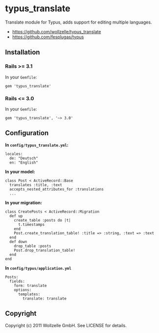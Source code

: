# typus_translate

Translate module for Typus, adds support for editing multiple languages.

* https://github.com/wollzelle/typus_translate
* https://github.com/fesplugas/typus

## Installation

### Rails >= 3.1

In your `Gemfile`:

    gem 'typus_translate'

### Rails <= 3.0

In your `Gemfile`:

    gem 'typus_translate', '~> 3.0'

## Configuration

**In `config/typus_translate.yml`:**

    locales: 
      de: "Deutsch"
      en: "English"

**In your model:**

    class Post < ActiveRecord::Base
      translates :title, :text
      accepts_nested_attributes_for :translations
      ...

**In your migration:**

    class CreatePosts < ActiveRecord::Migration
      def up
        create_table :posts do |t|
          t.timestamps
        end
        Post.create_translation_table! :title => :string, :text => :text
      end
      def down
        drop_table :posts
        Post.drop_translation_table!
      end
    end

**In `config/typus/application.yml`**

    Posts:
      fields:
        form: translate
        options:
          templates:
            translate: translate    

## Copyright

Copyright (c) 2011 Wollzelle GmbH. See LICENSE for details.
